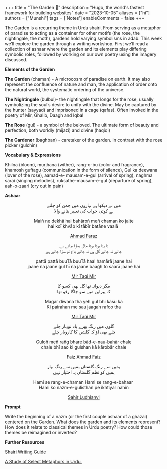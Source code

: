 +++
title = "The Garden 🥀"
description = "Hugo, the world's fastest framework for building websites"
date = "2023-10-05"
aliases = ["hi"]
authors = ["Munshi"]
tags = ['Notes']
enableComments = false
+++

The Garden is a recurring theme in Urdu shairi. From serving as a metaphor of paradise to acting as a container for other motifs (the rose, the nightingale, the moth), gardens hold varying symbolisms in adab. This week we’ll explore the garden through a writing workshop. First we’ll read a collection of ashaar where the garden and its elements play differing symbolic roles, followed by working on our own poetry using the imagery discussed. 

**Elements of the Garden**

**The Garden** (chaman) - A microcosm of paradise on earth. It may also represent the confluence of nature and man, the application of order onto the natural world, the systematic ordering of the universe. 

**The Nightingale** (bulbul)- the nightingale that longs for the rose, usually symbolizing the soul’s desire to unify with the divine. May be captured by the hunter (sayyad) and imprisoned in a cage (qafas). Often invoked in the poetry of Mir, Ghalib, Daagh and Iqbal

**The Rose** (gul) - a symbol of the beloved. The ultimate form of beauty and perfection, both worldly (mijazi) and divine (haqiqi) 

**The Gardener** (baghban) - caretaker of the garden. In contrast with the rose picker (gulchin) 

**Vocabulary & Expressions**

Khilna (bloom), murjhana (wither), rang-o-bu (color and fragrance), khamosh guftagu (communication in the form of silence), Gul ka deewana (lover of the rose), aamad-e- mausam-e-gul (arrival of spring), naghma sarai (singing melodies), ruksathe-mausam-e-gul (departure of spring), aah-o-zaari (cry out in pain)

**Ashaar**


<p style="text-align: center;"> میں نے دیکھا ہے بہاروں میں چمن کو جلتے <br>
ہے کوئی خواب کی تعبیر بتانے والا <p>

<p style="text-align: center;"> Maiñ ne dekhā hai bahāroñ meñ chaman ko jalte <br>
hai koī ḳhvāb kī tābīr batāne vaalā <p>

<p style="text-align: center;"> <a href="https://www.rekhta.org/ghazals/dost-ban-kar-bhii-nahiin-saath-nibhaane-vaalaa-ahmad-faraz-ghazals"> Ahmad Faraz </a> <p>

<p style="text-align: center;"> تا پتا بوٹا بوٹا حال ہمارا جانے ہے <br>
جانے نہ جانے گل ہی نہ جانے باغ تو سارا جانے ہے <p>

<p style="text-align: center;"> pattā pattā buuTā buuTā haal hamārā jaane hai <br>
jaane na jaane gul hī na jaane baaġh to saarā jaane hai
<p>

<p style="text-align: center;"> <a href="https://www.rekhta.org/ghazals/pattaa-pattaa-buutaa-buutaa-haal-hamaaraa-jaane-hai-meer-taqi-meer-ghazals)"> Mir Taqi Mir </a><p>

<p style="text-align: center;"> مگر دیوانہ تھا گل بھی کسو کا <br>
کہ پیراہن میں سو جاگا رفو تھا <p>

<p style="text-align: center;"> Magar diwana tha yeh gul bhi kasu ka <br>
Ki pairahan me sau jaagah rafoo tha <p>

<p style="text-align: center;"> <a href= https://www.rekhta.org/ghazals/sahr-e-gah-e-iid-men-daur-e-subuu-thaa-meer-taqi-meer-ghazals-35)>Mir Taqi Mir</a><p>

<p style="text-align: center;">  گلوں میں رنگ بھرے باد نوبہار چلے <br>
چلے بھی آؤ کہ گلشن کا کاروبار چلے <p>

<p style="text-align: center;"> Guloñ meñ rañg bhare bād-e-nau-bahār chale <br>
chale bhī aao ki gulshan kā kārobār chale <p>


<p style="text-align: center;"> <a href= https://www.rekhta.org/ghazals/gulon-men-rang-bhare-baad-e-nau-bahaar-chale-faiz-ahmad-faiz-ghazals >Faiz Ahmad Faiz</a> <p>


<p style="text-align: center;">ہمیں سے رنگ گلستاں ہمیں سے رنگ بہار <br>
ہمیں کو نظم گلستاں پہ اختیار نہیں <p>

<p style="text-align: center;">  Hami se rang-e-chaman Hami se rang-e-bahaar <br>
Hami ko nazm-e-gulisthan pe ikhtiyar nahin <p>

<p style="text-align: center;"> <a href= https://www.rekhta.org/ghazals/havas-nasiib-nazar-ko-kahiin-qaraar-nahiin-sahir-ludhianvi-ghazals?lang=ur)>Sahir Ludhianvi </a> <p>


**Prompt**

Write the beginning of a nazm (or the first couple ashaar of a ghazal) centered on the Garden. What does the garden and its elements represent? How does it relate to classical themes in Urdu poetry? How could those themes be reimagined or inverted? 

**Further Resources**

[Shairi Writing Guide](https://docs.google.com/document/d/19StPipH64m0iycT2ZHMDNlTDWn2ceFjY3tRhOMNwI9Y/edit)

[A Study of Select Metaphors in Urdu ](http://www.tjprc.org/publishpapers/--1466057247-7.%20IJEL%20-%20METAPHORS%20OF%20YORE%20%20A%20STUDY%20OF%20SELECT.pdf)
